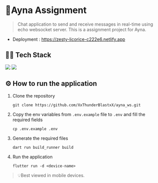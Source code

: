 # 🍁Ayna Assignment

> Chat application to send and receive messages in real-time using echo websocket server.
> This is a assignment project for Ayna.

- Deployment : https://zesty-licorice-c222e6.netlify.app

## 👨‍💻 Tech Stack

![](https://img.shields.io/badge/made_with-flutter-blue?style=for-the-badge&logo=flutter)
![](https://img.shields.io/badge/made_with-websocket-blue?style=for-the-badge&logo=websocket)

## ⚙ How to run the application

1. Clone the repository
    ```shell
    git clone https://github.com/XxThunderBlastxX/ayna_ws.git
    ```
2. Copy the env variables from `.env.example` file to `.env` and fill the required fields
    ```shell
    cp .env.example .env
    ```
3. Generate the required files
    ```shell
    dart run build_runner build
    ```
4. Run the application
    ```shell
    flutter run -d <device-name>
    ```

> 💡Best viewed in mobile devices.

